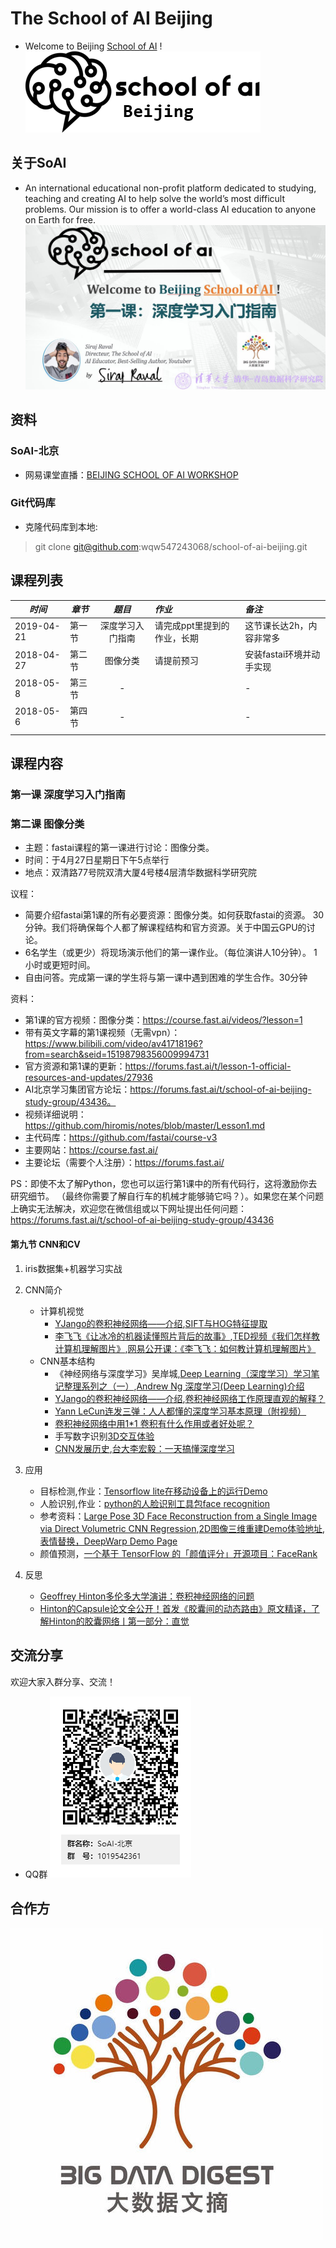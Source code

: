 # The School of AI Beijing
- Welcome to Beijing [School of AI](https://www.theschool.ai/) !
![logo](other/SoAI_logo_full.png)

## 关于SoAI
- An international educational non-profit platform dedicated to studying, teaching and creating AI to help solve the world’s most difficult problems. Our mission is to offer a world-class AI education to anyone on Earth for free.   
![first](other/first_lecture.jpg)

## 资料

### SoAI-北京
- 网易课堂直播：[BEIJING SCHOOL OF AI WORKSHOP](https://study.163.com/course/courseMain.htm?courseId=1209149803)

### Git代码库
- 克隆代码库到本地:
> git clone git@github.com:wqw547243068/school-of-ai-beijing.git

## 课程列表

|*时间*|*章节*|*题目*|*作业*|*备注*|
|----|----|:------:|:----|:----|
|2019-04-21|第一节|深度学习入门指南|请完成ppt里提到的作业，长期|这节课长达2h，内容非常多|
|2018-04-27|第二节|图像分类|请提前预习|安装fastai环境并动手实现|
|2018-05-8|第三节|-||-|
|2018-05-6|第四节|-||-|
|||||||


## 课程内容

### 第一课 深度学习入门指南

### 第二课 图像分类
- 主题：fastai课程的第一课进行讨论：图像分类。
- 时间：于4月27日星期日下午5点举行
- 地点：双清路77号院双清大厦4号楼4层清华数据科学研究院

议程：
- 简要介绍fastai第1课的所有必要资源：图像分类。如何获取fastai的资源。 30分钟。我们将确保每个人都了解课程结构和官方资源。关于中国云GPU的讨论。
- 6名学生（或更少）将现场演示他们的第一课作业。（每位演讲人10分钟）。 1小时或更短时间。
- 自由问答。完成第一课的学生将与第一课中遇到困难的学生合作。30分钟

资料：
- 第1课的官方视频：图像分类：https://course.fast.ai/videos/?lesson=1
- 带有英文字幕的第1课视频（无需vpn）：https://www.bilibili.com/video/av41718196?from=search&seid=15198798356009994731
- 官方资源和第1课的更新：https://forums.fast.ai/t/lesson-1-official-resources-and-updates/27936
- AI北京学习集团官方论坛：https://forums.fast.ai/t/school-of-ai-beijing-study-group/43436。
- 视频详细说明：https://github.com/hiromis/notes/blob/master/Lesson1.md
- 主代码库：https://github.com/fastai/course-v3
- 主要网站：https://course.fast.ai/
- 主要论坛（需要个人注册）：https://forums.fast.ai/

PS：即使不太了解Python，您也可以运行第1课中的所有代码行，这将激励你去研究细节。 （最终你需要了解自行车的机械才能够骑它吗？）。如果您在某个问题上确实无法解决，欢迎您在微信组或以下网址提出任何问题：https://forums.fast.ai/t/school-of-ai-beijing-study-group/43436


#### 第九节 CNN和CV
1. iris数据集+机器学习实战
1. CNN简介
   - 计算机视觉
      - [YJango的卷积神经网络——介绍](https://zhuanlan.zhihu.com/p/27642620),[SIFT与HOG特征提取](http://blog.csdn.net/taigw/article/details/42206311)
      - [李飞飞《让冰冷的机器读懂照片背后的故事》](http://www.ifanr.com/648667),[TED视频《我们怎样教计算机理解图片》](https://www.ted.com/talks/fei_fei_li_how_we_re_teaching_computers_to_understand_pictures?language=zh-cn),[网易公开课：《李飞飞：如何教计算机理解图片》](http://open.163.com/movie/2015/3/Q/R/MAKN9A24M_MAKN9QAQR.html)
   - CNN基本结构
      - 《神经网络与深度学习》吴岸城,[Deep Learning（深度学习）学习笔记整理系列之（一）](http://blog.csdn.net/zouxy09/article/details/8775360),[Andrew Ng 深度学习(Deep Learning)介绍](http://blog.sina.com.cn/s/blog_50a5cf290101r7a6.html)
      - [YJango的卷积神经网络——介绍](https://zhuanlan.zhihu.com/p/27642620),[卷积神经网络工作原理直观的解释？](https://www.zhihu.com/question/39022858)
      - [Yann LeCun连发三弹：人人都懂的深度学习基本原理（附视频）](https://www.leiphone.com/news/201612/Sjkmer9Kto5ILxFk.html?utm_source=itdadao&utm_medium=referral)
      - [卷积神经网络中用1*1 卷积有什么作用或者好处呢？](https://www.zhihu.com/question/56024942)
      - 手写数字识别[3D交互体验](http://scs.ryerson.ca/~aharley/vis/conv/)
      - [CNN发展历史](http://www.cnblogs.com/52machinelearning/p/5821591.html),[台大李宏毅：一天搞懂深度学习](http://v.youku.com/v_show/id_XMTY5NDUzNjIxNg==.html?from=s1.8-1-1.2&spm=0.0.0.0.LZsB12%EF%BC%8C%E4%B8%80%E5%A4%A9%E6%90%9E%E6%87%82%E6%B7%B1%E5%BA%A6%E5%AD%B8%E7%BF%92--%E5%AD%B8%E7%BF%92%E5%BF%83%E5%BE%97)

1. 应用
   - 目标检测,作业：[Tensorflow lite在移动设备上的运行Demo](https://blog.csdn.net/masa_fish/article/details/54097796)
   - 人脸识别,作业：[python的人脸识别工具包face recognition](https://github.com/ageitgey/face_recognition)
   - 参考资料：[Large Pose 3D Face Reconstruction from a Single Image via Direct Volumetric CNN Regression](http://aaronsplace.co.uk/papers/jackson2017recon/),[2D图像三维重建Demo体验地址](http://www.cs.nott.ac.uk/~psxasj/3dme/view.php?name=../59b415560b915),[表情替换，DeepWarp Demo Page](http://163.172.78.19/)
   - 颜值预测，[一个基于 TensorFlow 的「颜值评分」开源项目：FaceRank](https://zhuanlan.zhihu.com/p/28208481)
1. 反思
   - [Geoffrey Hinton多伦多大学演讲：卷积神经网络的问题](http://www.sohu.com/a/165989490_465975)
   - [Hinton的Capsule论文全公开！首发《胶囊间的动态路由》原文精译，了解Hinton的胶囊网络ㅣ第一部分：直觉](http://mp.weixin.qq.com/s/gAFKrUjfQyqaDKNyMRitZg)


## 交流分享
欢迎大家入群分享、交流！
- QQ群
![qq](other/SoAI-北京群二维码.png)


## 合作方

![bdd](other/bdd.jpg)





